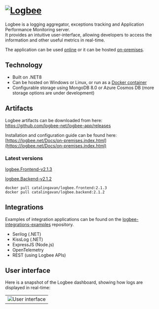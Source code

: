 # [![Logbee](https://github.com/catalingavan/logbee-app/assets/39127098/d1436229-983d-41e7-bcff-7288601bf2d0)](https://logbee.net)

Logbee is a logging aggregator, exceptions tracking and Application Performance Monitoring server. <br/>
It provides an intuitive user-interface, allowing developers to access the information and other useful metrics in real-time.

The application can be used [online](https://logbee.net) or it can be hosted [on-premises](https://logbee.net/Docs/on-premises.index.html).

## Technology

- Built on .NET8
- Can be hosted on Windows or Linux, or run as a [Docker container](Docker/README.md)
- Configurable storage using MongoDB 8.0 or Azure Cosmos DB (more storage options are under development)

## Artifacts

Logbee artifacts can be downloaded from here: <br/>
<https://github.com/logbee-net/logbee-app/releases>

Installation and configuration guide can be found here: <br/>
[https://logbee.net/Docs/on-premises.index.html](https://logbee.net/Docs/on-premises.index.html)

### Latest versions

[logbee.Frontend-v2.1.3](https://github.com/catalingavan/logbee-app/releases/tag/logbee.Frontend-v2.1.3)

[logbee.Backend-v2.1.2](https://github.com/catalingavan/logbee-app/releases/tag/logbee.Backend-v2.1.2)

```none
docker pull catalingavan/logbee.frontend:2.1.3
docker pull catalingavan/logbee.backend:2.1.2
```

## Integrations

Examples of integration applications can be found on the [logbee-integrations-examples](https://github.com/catalingavan/logbee-integrations-examples) repository.

- Serilog (.NET)
- KissLog (.NET)
- ExpressJS (Node.js)
- OpenTelemetry
- REST (using Logbee APIs)

## User interface

Here is a snapshot of the Logbee dashboard, showing how logs are displayed in real-time:

<table><tr><td>
    <img alt="User interface" src="https://github.com/catalingavan/logbee-app/assets/39127098/44c8686b-bc24-4c4e-9fd8-155da9826a08" />
</td></tr></table>
